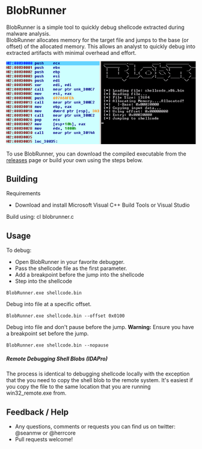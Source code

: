 # BlobRunner 

BlobRunner is a simple tool to quickly debug shellcode extracted during malware analysis.  
BlobRunner allocates memory for the target file and jumps to the base (or offset) of the allocated memory. This allows
an analyst to quickly debug into extracted artifacts with minimal overhead and effort. 

![BlobRunner Sample](br.png "BlobRunner")

To use BlobRunner, you can download the compiled executable from the [releases](https://github.com/OALabs/BlobRunner/releases) page or build your own using the steps below.

## Building

Requirements
 - Download and install Microsoft Visual C++ Build Tools or Visual Studio 

Build using: cl blobrunner.c
 
## Usage

To debug: 

 - Open BlobRunner in your favorite debugger.
 - Pass the shellcode file as the first parameter. 
 - Add a breakpoint before the jump into the shellcode 
 - Step into the shellcode 
 
```
BlobRunner.exe shellcode.bin
```

Debug into file at a specific offset.

```
BlobRunner.exe shellcode.bin --offset 0x0100
```

Debug into file and don't pause before the jump. __Warning:__ Ensure you have a breakpoint set before the jump.

```
BlobRunner.exe shellcode.bin --nopause
```

##### Remote Debugging Shell Blobs (IDAPro)

The process is identical to debugging shellcode locally with the exception that the you need to copy the shell blob
to the remote system. It's easiest if you copy the file to the same location that you are running win32_remote.exe 
from.

## Feedback / Help

 - Any questions, comments or requests you can find us on twitter: @seanmw or @herrcore
 - Pull requests welcome! 